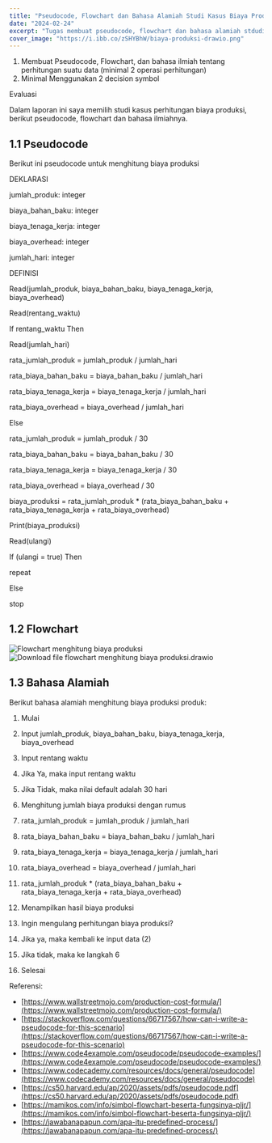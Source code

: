 ```yaml
---
title: "Pseudocode, Flowchart dan Bahasa Alamiah Studi Kasus Biaya Produksi"
date: "2024-02-24"
excerpt: "Tugas membuat pseudocode, flowchart dan bahasa alamiah stdudi kasus menghitung biaya produksi"
cover_image: "https://i.ibb.co/zSHYBhW/biaya-produksi-drawio.png"
---
```


1.  Membuat Pseudocode, Flowchart, dan bahasa ilmiah tentang perhitungan suatu data (minimal 2 operasi perhitungan)
2.  Minimal Menggunakan 2 decision symbol

Evaluasi

Dalam laporan ini saya memilih studi kasus perhitungan biaya produksi, berikut pseudocode, flowchart dan bahasa ilmiahnya.

## 1.1 Pseudocode

Berikut ini pseudocode untuk menghitung biaya produksi

DEKLARASI

jumlah_produk: integer

biaya_bahan_baku: integer

biaya_tenaga_kerja: integer

biaya_overhead: integer

jumlah_hari: integer

DEFINISI

Read(jumlah_produk, biaya_bahan_baku, biaya_tenaga_kerja, biaya_overhead)

Read(rentang_waktu)

If rentang_waktu Then

Read(jumlah_hari)

rata_jumlah_produk = jumlah_produk / jumlah_hari

rata_biaya_bahan_baku = biaya_bahan_baku / jumlah_hari

rata_biaya_tenaga_kerja = biaya_tenaga_kerja / jumlah_hari

rata_biaya_overhead = biaya_overhead / jumlah_hari

Else

rata_jumlah_produk = jumlah_produk / 30

rata_biaya_bahan_baku = biaya_bahan_baku / 30

rata_biaya_tenaga_kerja = biaya_tenaga_kerja / 30

rata_biaya_overhead = biaya_overhead / 30

biaya_produksi = rata_jumlah_produk \* (rata_biaya_bahan_baku + rata_biaya_tenaga_kerja + rata_biaya_overhead)

Print(biaya_produksi)

Read(ulangi)

If (ulangi = true) Then

repeat

Else

stop

## 1.2 Flowchart

![Flowchart menghitung biaya produksi](https://i.ibb.co/zSHYBhW/biaya-produksi-drawio.png)
![Download file flowchart menghitung biaya produksi.drawio](https://upfiles.com/wSb5)

## 1.3 Bahasa Alamiah

Berikut bahasa alamiah menghitung biaya produksi produk:

1.  Mulai
2.  Input jumlah_produk, biaya_bahan_baku, biaya_tenaga_kerja, biaya_overhead
3.  Input rentang waktu
4.  Jika Ya, maka input rentang waktu
5.  Jika Tidak, maka nilai default adalah 30 hari
6.  Menghitung jumlah biaya produksi dengan rumus
7.  rata_jumlah_produk = jumlah_produk / jumlah_hari
8.  rata_biaya_bahan_baku = biaya_bahan_baku / jumlah_hari
9.  rata_biaya_tenaga_kerja = biaya_tenaga_kerja / jumlah_hari
10. rata_biaya_overhead = biaya_overhead / jumlah_hari

11. rata_jumlah_produk \* (rata_biaya_bahan_baku + rata_biaya_tenaga_kerja + rata_biaya_overhead)

12. Menampilkan hasil biaya produksi

13. Ingin mengulang perhitungan biaya produksi?

14. Jika ya, maka kembali ke input data (2)

15. Jika tidak, maka ke langkah 6

16. Selesai

Referensi:

- [https://www.wallstreetmojo.com/production-cost-formula/](https://www.wallstreetmojo.com/production-cost-formula/)
- [https://stackoverflow.com/questions/66717567/how-can-i-write-a-pseudocode-for-this-scenario](https://stackoverflow.com/questions/66717567/how-can-i-write-a-pseudocode-for-this-scenario)
- [https://www.code4example.com/pseudocode/pseudocode-examples/](https://www.code4example.com/pseudocode/pseudocode-examples/)
- [https://www.codecademy.com/resources/docs/general/pseudocode](https://www.codecademy.com/resources/docs/general/pseudocode)
- [https://cs50.harvard.edu/ap/2020/assets/pdfs/pseudocode.pdf](https://cs50.harvard.edu/ap/2020/assets/pdfs/pseudocode.pdf)
- [https://mamikos.com/info/simbol-flowchart-beserta-fungsinya-pljr/](https://mamikos.com/info/simbol-flowchart-beserta-fungsinya-pljr/)
- [https://jawabanapapun.com/apa-itu-predefined-process/](https://jawabanapapun.com/apa-itu-predefined-process/)
